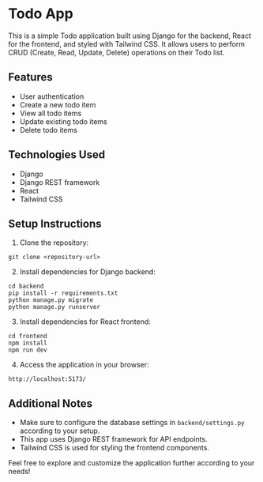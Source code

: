 # Todo App

This is a simple Todo application built using Django for the backend, React for the frontend, and styled with Tailwind CSS. It allows users to perform CRUD (Create, Read, Update, Delete) operations on their Todo list.

## Features
- User authentication
- Create a new todo item
- View all todo items
- Update existing todo items
- Delete todo items

## Technologies Used
- Django
- Django REST framework
- React
- Tailwind CSS

## Setup Instructions
1. Clone the repository:
```
git clone <repository-url>
```

2. Install dependencies for Django backend:
```
cd backend
pip install -r requirements.txt
python manage.py migrate
python manage.py runserver
```

3. Install dependencies for React frontend:
```
cd frontend
npm install
npm run dev
```

4. Access the application in your browser:
```
http://localhost:5173/
```

## Additional Notes
- Make sure to configure the database settings in `backend/settings.py` according to your setup.
- This app uses Django REST framework for API endpoints.
- Tailwind CSS is used for styling the frontend components.

Feel free to explore and customize the application further according to your needs!
